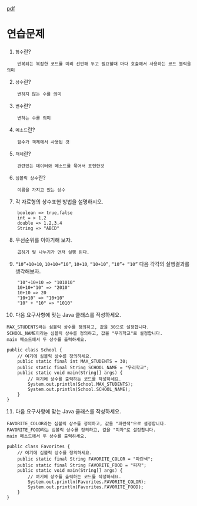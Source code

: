 [pdf](./JAVA240812simple148.pdf)
# 연습문제
1. `함수`란? 
```
    반복되는 복잡한 코드를 미리 선언해 두고 필요할때 마다 호출해서 사용하는 코드 블럭을 의미
```
2. `상수`란? 
```
    변하지 않는 수를 의미
```
3. `변수`란?
```
    변하는 수를 의미
```
4. `메소드`란? 
```
    함수가 객체에서 사용된 것
```
5. `객체`란? 
```
    관련있는 데이터와 메소드를 묶어서 표현한것
```
6. `심볼릭 상수`란? 
```
    이름을 가지고 있는 상수
```
7. 각 자료형의 상수표현 방법을 설명하시오. 
```
    boolean => true,false
    int = > 1,2
    double => 1.2,3.4
    String => "ABCD"
```
8. 우선순위를 이야기해 보자. 
```
    곱하기 및 나누기가 먼저 실행 된다.
```
9. `“10”+10+10`, `10+10+“10”`, `10+10`, `“10+10”`, `“10”+ “10”` 다음 각각의 실행결과를 생각해보자.
```
    "10"+10+10 => "101010"
    10+10+"10" => "2010"
    10+10 => 20
    "10+10" => "10+10"
    "10" + "10" => "1010"
```
10. 다음 요구사항에 맞는 Java 클래스를 작성하세요. 
```
MAX_STUDENTS라는 심볼릭 상수를 정의하고, 값을 30으로 설정합니다. 
SCHOOL_NAME이라는 심볼릭 상수를 정의하고, 값을 "우리학교"로 설정합니다.
main 메소드에서 두 상수를 출력하세요. 
```
```
public class School { 
    // 여기에 심볼릭 상수를 정의하세요. 
    public static final int MAX_STUDENTS = 30;
    public static final String SCHOOL_NAME = "우리학교";
    public static void main(String[] args) { 
        // 여기에 상수를 출력하는 코드를 작성하세요. 
        System.out.println(School.MAX_STUDENTS);
        System.out.println(School.SCHOOL_NAME);
    } 
}
```

11. 다음 요구사항에 맞는 Java 클래스를 작성하세요. 
```
FAVORITE_COLOR라는 심볼릭 상수를 정의하고, 값을 "파란색"으로 설정합니다. 
FAVORITE_FOOD라는 심볼릭 상수를 정의하고, 값을 "피자"로 설정합니다. 
main 메소드에서 두 상수를 출력하세요. 
```
```
public class Favorites { 
    // 여기에 심볼릭 상수를 정의하세요. 
    public static final String FAVORITE_COLOR = "파란색";
    public static final String FAVORITE_FOOD = "피자";
    public static void main(String[] args) { 
        // 여기에 상수를 출력하는 코드를 작성하세요. 
        System.out.println(Favorites.FAVORITE_COLOR);
        System.out.println(Favorites.FAVORITE_FOOD);
    } 
}
```
